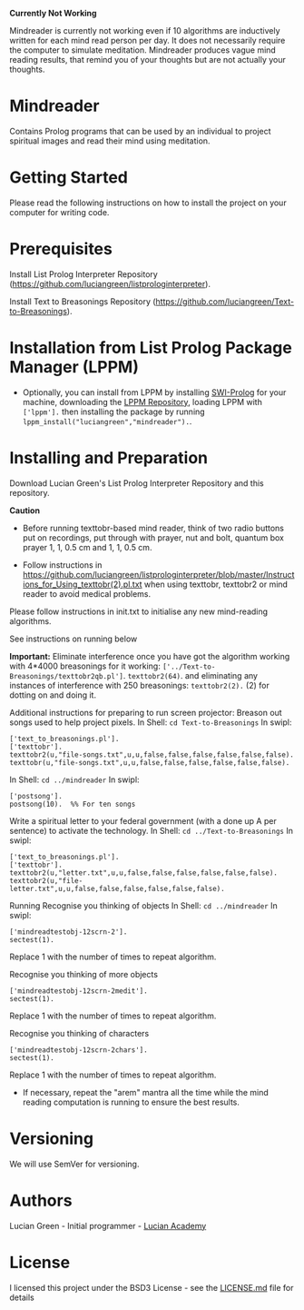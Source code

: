 **Currently Not Working**

Mindreader is currently not working even if 10 algorithms are inductively written for each mind read person per day.  It does not necessarily require the computer to simulate meditation.  Mindreader produces vague mind reading results, that remind you of your thoughts but are not actually your thoughts.

# Mindreader

Contains Prolog programs that can be used by an individual to project spiritual images and read their mind using meditation.

# Getting Started

Please read the following instructions on how to install the project on your computer for writing code.

# Prerequisites

Install List Prolog Interpreter Repository (https://github.com/luciangreen/listprologinterpreter).

Install Text to Breasonings Repository (https://github.com/luciangreen/Text-to-Breasonings).

# Installation from List Prolog Package Manager (LPPM)

* Optionally, you can install from LPPM by installing <a href="https://www.swi-prolog.org/build/">SWI-Prolog</a> for your machine, downloading the <a href="https://github.com/luciangreen/List-Prolog-Package-Manager">LPPM Repository</a>, loading LPPM with `['lppm'].` then installing the package by running `lppm_install("luciangreen","mindreader").`.

# Installing and Preparation

Download Lucian Green's List Prolog Interpreter Repository and this repository.

**Caution**

- Before running texttobr-based mind reader, think of two radio buttons put on recordings, put through with prayer, nut and bolt, quantum box prayer 1, 1, 0.5 cm and 1, 1, 0.5 cm.

- Follow instructions in https://github.com/luciangreen/listprologinterpreter/blob/master/Instructions_for_Using_texttobr(2).pl.txt when using texttobr, texttobr2 or mind reader to avoid medical problems.

Please follow instructions in init.txt to initialise any new mind-reading algorithms.

See instructions on running below

 **Important:** Eliminate interference once you have got the algorithm working with 4*4000 breasonings for it working: `['../Text-to-Breasonings/texttobr2qb.pl']`.  `texttobr2(64)`. and eliminating any instances of interference with 250 breasonings: `texttobr2(2).` (2) for dotting on and doing it.

Additional instructions for preparing to run screen projector:
Breason out songs used to help project pixels.
In Shell:
`cd Text-to-Breasonings`
In swipl:
```
['text_to_breasonings.pl'].
['texttobr'].
texttobr2(u,"file-songs.txt",u,u,false,false,false,false,false,false).
texttobr(u,"file-songs.txt",u,u,false,false,false,false,false,false).

```
In Shell:
`cd ../mindreader`
In swipl:
```
['postsong'].
postsong(10).  %% For ten songs
```
Write a spiritual letter to your federal government (with a done up A per sentence) to activate the technology.
In Shell:
`cd ../Text-to-Breasonings`
In swipl:

```
['text_to_breasonings.pl'].
['texttobr'].
texttobr2(u,"letter.txt",u,u,false,false,false,false,false,false).
texttobr2(u,"file-letter.txt",u,u,false,false,false,false,false,false).
```

Running
Recognise you thinking of objects
In Shell:
`cd ../mindreader`
In swipl:

```
['mindreadtestobj-12scrn-2'].
sectest(1).
```
Replace 1 with the number of times to repeat algorithm.

Recognise you thinking of more objects
```
['mindreadtestobj-12scrn-2medit'].
sectest(1).
```
Replace 1 with the number of times to repeat algorithm.

Recognise you thinking of characters
```
['mindreadtestobj-12scrn-2chars'].
sectest(1).
```
Replace 1 with the number of times to repeat algorithm.

* If necessary, repeat the "arem" mantra all the time while the mind reading computation is running to ensure the best results.

# Versioning

We will use SemVer for versioning.

# Authors

Lucian Green - Initial programmer - <a href="https://www.lucianacademy.com/">Lucian Academy</a>

# License

I licensed this project under the BSD3 License - see the <a href="LICENSE">LICENSE.md</a> file for details

